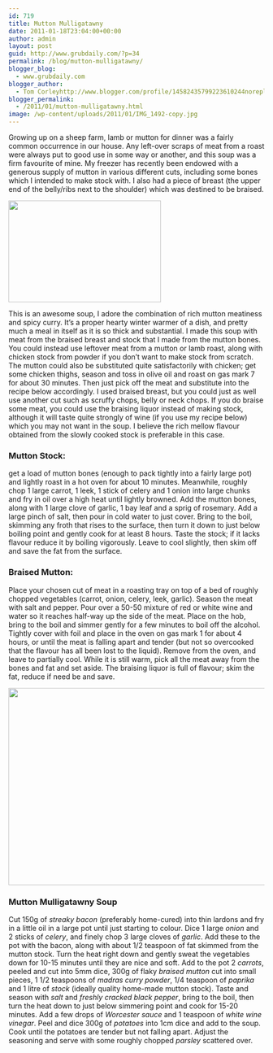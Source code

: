 ```yaml
---
id: 719
title: Mutton Mulligatawny
date: 2011-01-18T23:04:00+00:00
author: admin
layout: post
guid: http://www.grubdaily.com/?p=34
permalink: /blog/mutton-mulligatawny/
blogger_blog:
  - www.grubdaily.com
blogger_author:
  - Tom Corleyhttp://www.blogger.com/profile/14582435799223610244noreply@blogger.com
blogger_permalink:
  - /2011/01/mutton-mulligatawny.html
image: /wp-content/uploads/2011/01/IMG_1492-copy.jpg
---
```

Growing up on a sheep farm, lamb or mutton for dinner was a fairly common occurrence in our house. Any left-over scraps of meat from a roast were always put to good use in some way or another, and this soup was a firm favourite of mine. My freezer has recently been endowed with a generous supply of mutton in various different cuts, including some bones which I intended to make stock with. I also had a piece of breast (the upper end of the belly/ribs next to the shoulder) which was destined to be braised.

[<img class="aligncenter size-medium wp-image-218" title="IMG_1464 copy" src="http://www.grubdaily.com/wp-content/uploads/2011/01/IMG_1464-copy-300x200.jpg" alt="" width="300" height="200" srcset="http://www.grubdaily.com/wp-content/uploads/2011/01/IMG_1464-copy-300x200.jpg 300w, http://www.grubdaily.com/wp-content/uploads/2011/01/IMG_1464-copy-1024x682.jpg 1024w" sizes="(max-width: 300px) 100vw, 300px" />](http://www.grubdaily.com/wp-content/uploads/2011/01/IMG_1464-copy.jpg)

This is an awesome soup, I adore the combination of rich mutton meatiness and spicy curry. It&#8217;s a proper hearty winter warmer of a dish, and pretty much a meal in itself as it is so thick and substantial. I made this soup with meat from the braised breast and stock that I made from the mutton bones. You could instead use leftover meat from a mutton or lamb roast, along with chicken stock from powder if you don&#8217;t want to make stock from scratch. The mutton could also be substituted quite satisfactorily with chicken; get some chicken thighs, season and toss in olive oil and roast on gas mark 7 for about 30 minutes. Then just pick off the meat and substitute into the recipe below accordingly. I used braised breast, but you could just as well use another cut such as scruffy chops, belly or neck chops. If you do braise some meat, you could use the braising liquor instead of making stock, although it will taste quite strongly of wine (if you use my recipe below) which you may not want in the soup. I believe the rich mellow flavour obtained from the slowly cooked stock is preferable in this case.

### Mutton Stock:

get a load of mutton bones (enough to pack tightly into a fairly large pot) and lightly roast in a hot oven for about 10 minutes. Meanwhile, roughly chop 1 large carrot, 1 leek, 1 stick of celery and 1 onion into large chunks and fry in oil over a high heat until lightly browned. Add the mutton bones, along with 1 large clove of garlic, 1 bay leaf and a sprig of rosemary. Add a large pinch of salt, then pour in cold water to just cover. Bring to the boil, skimming any froth that rises to the surface, then turn it down to just below boiling point and gently cook for at least 8 hours. Taste the stock; if it lacks flavour reduce it by boiling vigorously. Leave to cool slightly, then skim off and save the fat from the surface.

### Braised Mutton:

Place your chosen cut of meat in a roasting tray on top of a bed of roughly chopped vegetables (carrot, onion, celery, leek, garlic). Season the meat with salt and pepper. Pour over a 50-50 mixture of red or white wine and water so it reaches half-way up the side of the meat. Place on the hob, bring to the boil and simmer gently for a few minutes to boil off the alcohol. Tightly cover with foil and place in the oven on gas mark 1 for about 4 hours, or until the meat is falling apart and tender (but not so overcooked that the flavour has all been lost to the liquid). Remove from the oven, and leave to partially cool. While it is still warm, pick all the meat away from the bones and fat and set aside. The braising liquor is full of flavour; skim the fat, reduce if need be and save.

[<img class="aligncenter size-large wp-image-220" title="IMG_1492 copy" src="http://www.grubdaily.com/wp-content/uploads/2011/01/IMG_1492-copy-1024x682.jpg" alt="" width="584" height="388" srcset="http://www.grubdaily.com/wp-content/uploads/2011/01/IMG_1492-copy-1024x682.jpg 1024w, http://www.grubdaily.com/wp-content/uploads/2011/01/IMG_1492-copy-300x200.jpg 300w" sizes="(max-width: 584px) 100vw, 584px" />](http://www.grubdaily.com/wp-content/uploads/2011/01/IMG_1492-copy.jpg)

### Mutton Mulligatawny Soup

Cut 150g of _streaky bacon_ (preferably home-cured) into thin lardons and fry in a little oil in a large pot until just starting to colour. Dice 1 large _onion_ and 2 sticks of _celery_, and finely chop 3 large cloves of _garlic_. Add these to the pot with the bacon, along with about 1/2 teaspoon of fat skimmed from the mutton stock. Turn the heat right down and gently sweat the vegetables down for 10-15 minutes until they are nice and soft. Add to the pot 2 _carrots_, peeled and cut into 5mm dice, 300g of flaky _braised mutton_ cut into small pieces, 1 1/2 teaspoons of _madras curry powder_, 1/4 teaspoon of _paprika_ and 1 litre of _stock_ (ideally quality home-made mutton stock). Taste and season with _salt_ and _freshly cracked black pepper_, bring to the boil, then turn the heat down to just below simmering point and cook for 15-20 minutes. Add a few drops of _Worcester sauce_ and 1 teaspoon of _white wine vinegar_. Peel and dice 300g of _potatoes_ into 1cm dice and add to the soup. Cook until the potatoes are tender but not falling apart. Adjust the seasoning and serve with some roughly chopped _parsley_ scattered over.
